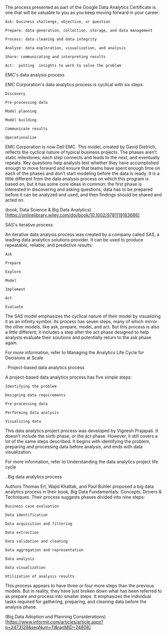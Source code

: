The process presented as part of the Google Data Analytics Certificate is one that will be valuable to you as you keep moving forward in your career:

    Ask: business challenge, objective, or question

    Prepare: data generation, collection, storage, and data management

    Process: data cleaning and data integrity

    Analyze: data exploration, visualization, and analysis

    Share: communicating and interpreting results 

    Act:  putting  insights to work to solve the problem

EMC's data analysis process

EMC Corporation's data analytics process is cyclical with six steps:

    Discovery

    Pre-processing data

    Model planning

    Model building

    Communicate results

    Operationalize

EMC Corporation is now Dell EMC. This model, created by David Dietrich, reflects the cyclical nature of typical business projects. The phases aren’t static milestones; each step connects and leads to the next, and eventually repeats. Key questions help analysts test whether they have accomplished enough to move forward and ensure that teams have spent enough time on each of the phases and don’t start modeling before the data is ready. It is a little different from the data analysis process on which this program is based on, but it has some core ideas in common: the first phase is interested in discovering and asking questions; data has to be prepared before it can be analyzed and used; and then findings should be shared and acted on.

(book, Data Science & Big Data Analytics)[https://onlinelibrary.wiley.com/doi/book/10.1002/9781119183686]

SAS's iterative process

An iterative data analysis process was created by a company called SAS, a leading data analytics solutions provider. It can be used to produce repeatable, reliable, and predictive results: 

    Ask

    Prepare

    Explore

    Model

    Implement

    Act

    Evaluate

The SAS model emphasizes the cyclical nature of their model by visualizing it as an infinity symbol. Its process has seven steps, many of which mirror the other models, like ask, prepare, model, and act. But this process is also a little different; it includes a step after the act phase designed to help analysts evaluate their solutions and potentially return to the ask phase again. 

For more information, refer to Managing the Analytics Life Cycle for Decisions at Scale

.
Project-based data analytics process 

A project-based data analytics process has five simple steps:

    Identifying the problem

    Designing data requirements

    Pre-processing data

    Performing data analysis

    Visualizing data

This data analytics project process was developed by Vignesh Prajapati. It doesn’t include the sixth phase, or the act phase. However, it still covers a lot of the same steps described. It begins with identifying the problem, preparing and processing data before analysis, and ends with data visualization.

For more information, refer to Understanding the data analytics project life cycle

.
Big data analytics process

Authors Thomas Erl, Wajid Khattak, and Paul Buhler proposed a big data analytics process in their book, Big Data Fundamentals: Concepts, Drivers & Techniques. Their process suggests phases divided into nine steps:

    Business case evaluation

    Data identification

    Data acquisition and filtering

    Data extraction

    Data validation and cleaning 

    Data aggregation and representation

    Data analysis

    Data visualization

    Utilization of analysis results

This process appears to have three or four more steps than the previous models. But in reality, they have just broken down what has been referred to as prepare and process into smaller steps. It emphasizes the individual tasks required for gathering, preparing, and cleaning data before the analysis phase.

(Big Data Adoption and Planning Considerations)[https://www.informit.com/articles/article.aspx?p=2473128&seqNum=11&ranMID=24808]

